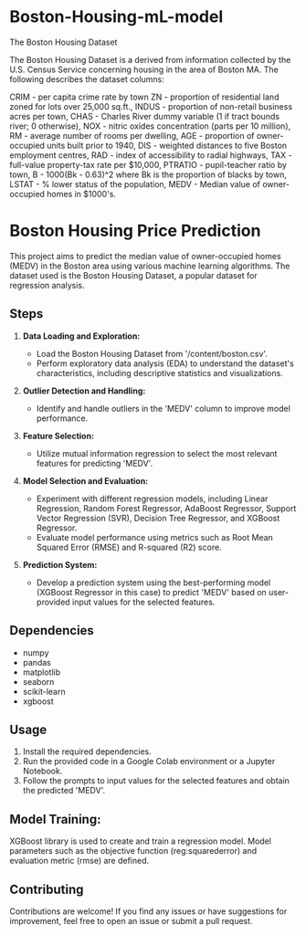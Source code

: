 # Boston-Housing-mL-model
The Boston Housing Dataset

The Boston Housing Dataset is a derived from information collected by the U.S. Census Service concerning housing in the area of Boston MA. The following describes the dataset columns:

CRIM - per capita crime rate by town
ZN - proportion of residential land zoned for lots over 25,000 sq.ft.,
INDUS - proportion of non-retail business acres per town,
CHAS - Charles River dummy variable (1 if tract bounds river; 0 otherwise),
NOX - nitric oxides concentration (parts per 10 million),
RM - average number of rooms per dwelling,
AGE - proportion of owner-occupied units built prior to 1940,
DIS - weighted distances to five Boston employment centres,
RAD - index of accessibility to radial highways,
TAX - full-value property-tax rate per $10,000,
PTRATIO - pupil-teacher ratio by town,
B - 1000(Bk - 0.63)^2 where Bk is the proportion of blacks by town,
LSTAT - % lower status of the population,
MEDV - Median value of owner-occupied homes in $1000's.

# Boston Housing Price Prediction

This project aims to predict the median value of owner-occupied homes (MEDV) in the Boston area using various machine learning algorithms. The dataset used is the Boston Housing Dataset, a popular dataset for regression analysis.

## Steps

1. **Data Loading and Exploration:**
   - Load the Boston Housing Dataset from '/content/boston.csv'.
   - Perform exploratory data analysis (EDA) to understand the dataset's characteristics, including descriptive statistics and visualizations.

2. **Outlier Detection and Handling:**
   - Identify and handle outliers in the 'MEDV' column to improve model performance.

3. **Feature Selection:**
   - Utilize mutual information regression to select the most relevant features for predicting 'MEDV'.

4. **Model Selection and Evaluation:**
   - Experiment with different regression models, including Linear Regression, Random Forest Regressor, AdaBoost Regressor, Support Vector Regression (SVR), Decision Tree Regressor, and XGBoost Regressor.
   - Evaluate model performance using metrics such as Root Mean Squared Error (RMSE) and R-squared (R2) score.

5. **Prediction System:**
   - Develop a prediction system using the best-performing model (XGBoost Regressor in this case) to predict 'MEDV' based on user-provided input values for the selected features.

## Dependencies

- numpy
- pandas
- matplotlib
- seaborn
- scikit-learn
- xgboost

## Usage

1. Install the required dependencies.
2. Run the provided code in a Google Colab environment or a Jupyter Notebook.
3. Follow the prompts to input values for the selected features and obtain the predicted 'MEDV'.

## Model Training:

XGBoost library is used to create and train a regression model.
Model parameters such as the objective function (reg:squarederror) and evaluation metric (rmse) are defined.

## Contributing

Contributions are welcome! If you find any issues or have suggestions for improvement, feel free to open an issue or submit a pull request.

